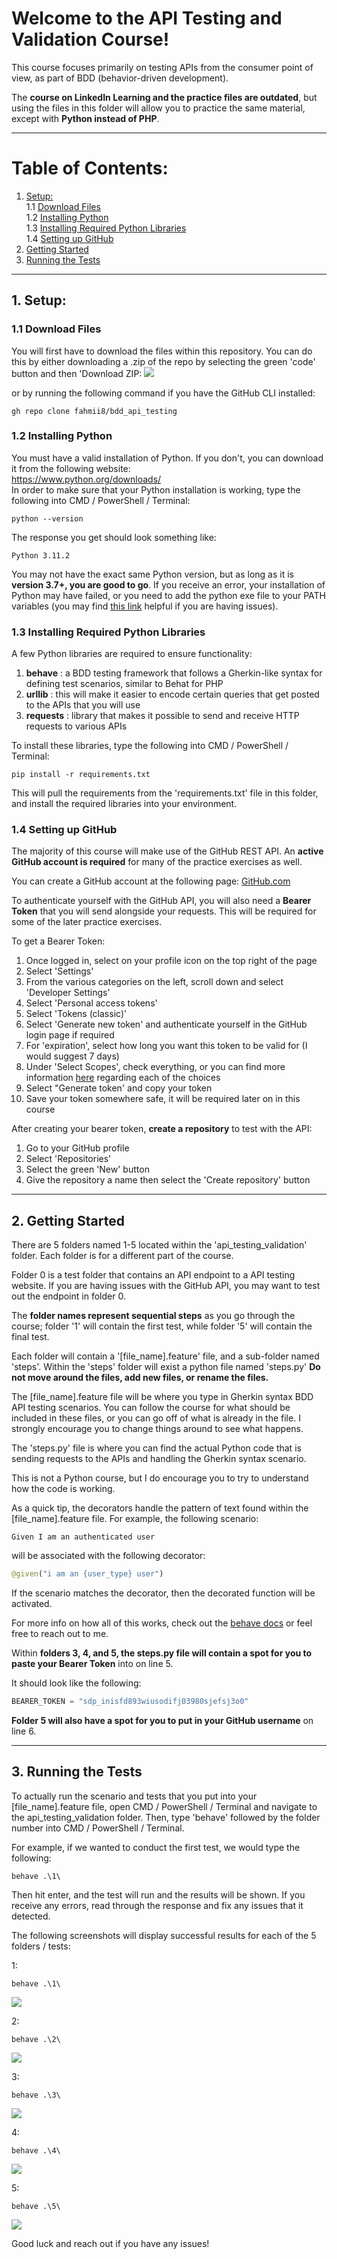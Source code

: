 # Welcome to the API Testing and Validation Course!

This course focuses primarily on testing APIs from the consumer point of view, as part of BDD (behavior-driven development). 

The __course on LinkedIn Learning and the practice files are outdated__, but using the files in this folder will allow you to practice the same material, except with __Python instead of PHP__.

---

# Table of Contents:
1. [Setup:](#1-setup)    
   1.1 [Download Files](#11-download-files)    
   1.2 [Installing Python](#12-installing-python)     
   1.3 [Installing Required Python Libraries](#13-installing-required-python-libraries)      
   1.4 [Setting up GitHub](#14-setting-up-github)    
2. [Getting Started](#2-getting-started)
3. [Running the Tests](#3-running-the-tests)

---


## 1. Setup:


### 1.1 Download Files

You will first have to download the files within this repository. You can do this by either downloading a .zip of the repo by selecting the green 'code' button and then 'Download ZIP:
![](images/get_files.png)

or by running the following command if you have the GitHub CLI installed:

```
gh repo clone fahmii8/bdd_api_testing
```


### 1.2 Installing Python

You must have a valid installation of Python. If you don't, you can download it from the following website:  
https://www.python.org/downloads/  
In order to make sure that your Python installation is working, type the following into CMD / PowerShell / Terminal:

```
python --version
```

The response you get should look something like:

```
Python 3.11.2
```

You may not have the exact same Python version, but as long as it is __version 3.7+, you are good to go__. If you receive an error, your installation of Python may have failed, or you need to add the python exe file to your PATH variables (you may find [this link](https://datatofish.com/add-python-to-windows-path/) helpful if you are having issues).

### 1.3 Installing Required Python Libraries

A few Python libraries are required to ensure functionality:

1. __behave__ : a BDD testing framework that follows a Gherkin-like syntax for defining test scenarios, similar to Behat for PHP
2. __urllib__ : this will make it easier to encode certain queries that get posted to the APIs that you will use
3. __requests__ : library that makes it possible to send and receive HTTP requests to various APIs

To install these libraries, type the following into CMD / PowerShell / Terminal:

```
pip install -r requirements.txt
```

This will pull the requirements from the 'requirements.txt' file in this folder, and install the required libraries into your environment. 

### 1.4 Setting up GitHub

The majority of this course will make use of the GitHub REST API. An __active GitHub account is required__ for many of the practice exercises as well. 

You can create a GitHub account at the following page: [GitHub.com](https://github.com)

To authenticate yourself with the GitHub API, you will also need a __Bearer Token__ that you will send alongside your requests. This will be required for some of the later practice exercises. 

To get a Bearer Token:

1. Once logged in, select on your profile icon on the top right of the page
2. Select 'Settings'
3. From the various categories on the left, scroll down and select 'Developer Settings'
4. Select 'Personal access tokens'
5. Select 'Tokens (classic)'
6. Select 'Generate new token' and authenticate yourself in the GitHub login page if required
7. For 'expiration', select how long you want this token to be valid for (I would suggest 7 days)
8. Under 'Select Scopes', check everything, or you can find more information [here](https://docs.github.com/en/authentication/keeping-your-account-and-data-secure/creating-a-personal-access-token) regarding each of the choices
9. Select "Generate token' and copy your token
10. Save your token somewhere safe, it will be required later on in this course

After creating your bearer token, __create a repository__ to test with the API:

1. Go to your GitHub profile
2. Select 'Repositories'
3. Select the green 'New' button
4. Give the repository a name then select the 'Create repository' button

---

## 2. Getting Started

There are 5 folders named 1-5 located within the 'api_testing_validation' folder. Each folder is for a different part of the course. 

Folder 0 is a test folder that contains an API endpoint to a API testing website. If you are having issues with the GitHub API, you may want to test out the endpoint in folder 0. 

The __folder names represent sequential steps__ as you go through the course; folder '1' will contain the first test, while folder '5' will contain the final test. 


Each folder will contain a '[file_name].feature' file, and a sub-folder named 'steps'. Within the 'steps' folder will exist a python file named 'steps.py' __Do not move around the files, add new files, or rename the files.__

The [file_name].feature file will be where you type in Gherkin syntax BDD API testing scenarios. You can follow the course for what should be included in these files, or you can go off of what is already in the file. I strongly encourage you to change things around to see what happens. 

The 'steps.py' file is where you can find the actual Python code that is sending requests to the APIs and handling the Gherkin syntax scenario. 

This is not a Python course, but I do encourage you to try to understand how the code is working. 

As a quick tip, the decorators handle the pattern of text found within the [file_name].feature file. 
For example, the following scenario:

`
Given I am an authenticated user
`

will be associated with the following decorator:

```py
@given("i am an {user_type} user")
```

If the scenario matches the decorator, then the decorated function will be activated. 

For more info on how all of this works, check out the [behave docs](https://behave.readthedocs.io/en/stable/) or feel free to reach out to me. 


Within __folders 3, 4, and 5, the steps.py file will contain a spot for you to paste your Bearer Token__ into on line 5. 

It should look like the following:

```py
BEARER_TOKEN = "sdp_inisfd893wiusodifj03980sjefsj3o0"
```

__Folder 5 will also have a spot for you to put in your GitHub username__ on line 6. 

---

## 3. Running the Tests

To actually run the scenario and tests that you put into your [file_name].feature file, open CMD / PowerShell / Terminal and navigate to the api_testing_validation folder. Then, type 'behave' followed by the folder number into CMD / PowerShell / Terminal. 

For example, if we wanted to conduct the first test, we would type the following:

```
behave .\1\
```

Then hit enter, and the test will run and the results will be shown. If you receive any errors, read through the response and fix any issues that it detected. 

The following screenshots will display successful results for each of the 5 folders / tests:

1:
```
behave .\1\
```
![](images/scenario_1.png)

2:
```
behave .\2\
```
![](images/scenario_2.png)

3:
```
behave .\3\
```
![](images/scenario_3.png)

4:
```
behave .\4\
```
![](images/scenario_4.png)

5:
```
behave .\5\
```
![](images/scenario_5.png)

Good luck and reach out if you have any issues!
